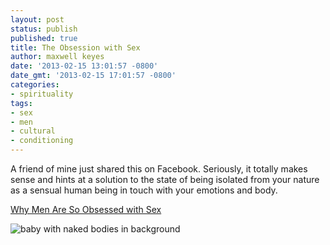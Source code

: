 ```yaml
---
layout: post
status: publish
published: true
title: The Obsession with Sex
author: maxwell keyes
date: '2013-02-15 13:01:57 -0800'
date_gmt: '2013-02-15 17:01:57 -0800'
categories:
- spirituality
tags:
- sex
- men
- cultural
- conditioning
---
```


A friend of mine just shared this on Facebook. Seriously, it totally makes sense and hints at a solution to the state
of being isolated from your nature as a sensual human being in touch with your emotions and body.

[Why Men Are So Obsessed with Sex](http://www.interchangecounseling.com/blog/why-men-are-so-obsessed-with-sex/)

![baby with naked bodies in background](/assets/images/posts/man-baby-bodies.jpg "baby with naked bodies in background")
